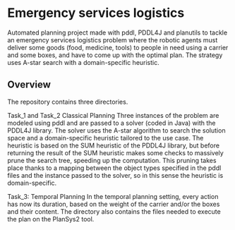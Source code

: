 # Emergency services logistics
Automated planning project made with pddl, PDDL4J and planutils to tackle an emergency services logistics problem where the robotic agents must deliver some goods (food, medicine, tools) to people in need using a carrier and some boxes, and have to come up with the optimal plan. The strategy uses A-star search with a domain-specific heuristic.

## Overview
The repository contains three directories.

Task_1 and Task_2 Classical Planning
Three instances of the problem are modeled using pddl and are passed to a solver (coded in Java) with the PDDL4J library. The solver uses the A-star algorithm to search the solution space and a domain-specific heuristic tailored to the use case. The heuristic is based on the SUM heuristic of the PDDL4J library, but before returning the result of the SUM heuristic makes some checks to massively prune the search tree, speeding up the computation. This pruning takes place thanks to a mapping between the object types specified in the pddl files and the instance passed to the solver, so in this sense the heuristic is domain-specific.

Task_3: Temporal Planning
In the temporal planning setting, every action has now its duration, based on the weight of the carrier and/or the boxes and their content. The directory also contains the files needed to execute the plan on the PlanSys2 tool.
